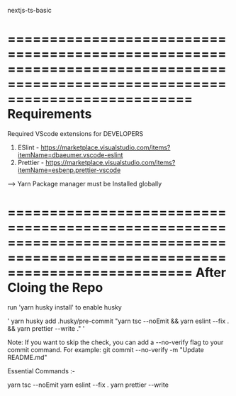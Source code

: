 nextjs-ts-basic

==============================================================================================================================
Requirements
==============================================================================================================================

Required VScode extensions for DEVELOPERS

1. ESlint - https://marketplace.visualstudio.com/items?itemName=dbaeumer.vscode-eslint
2. Prettier - https://marketplace.visualstudio.com/items?itemName=esbenp.prettier-vscode

--> Yarn Package manager must be Installed globally

==============================================================================================================================
After Cloing the Repo
==============================================================================================================================

run 'yarn husky install' to enable husky

' yarn husky add .husky/pre-commit "yarn tsc --noEmit && yarn eslint --fix . && yarn prettier --write ." '

Note: If you want to skip the check, you can add a --no-verify flag to your commit command. For example: git commit --no-verify -m "Update README.md"

Essential Commands :-

yarn tsc --noEmit <!-- Type check TypeScript files -->
yarn eslint --fix . <!-- Type check TypeScript files -->
yarn prettier --write
